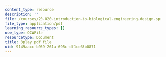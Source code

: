 ```yaml
---
content_type: resource
description: ''
file: /courses/20-020-introduction-to-biological-engineering-design-spring-2009/9149aaccb969261a695cdf1ce35b0871_uyNj56g5rHY.pdf
file_type: application/pdf
learning_resource_types: []
ocw_type: OCWFile
resourcetype: Document
title: 3play pdf file
uid: 9149aacc-b969-261a-695c-df1ce35b0871
---
```

